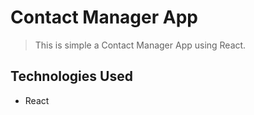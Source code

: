 # Contact Manager App

> This is simple a Contact Manager App using React.

## Technologies Used
- React
